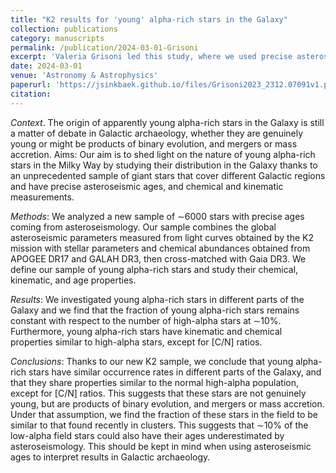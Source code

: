 ```yaml
---
title: "K2 results for 'young' alpha-rich stars in the Galaxy"
collection: publications
category: manuscripts
permalink: /publication/2024-03-01-Grisoni
excerpt: 'Valeria Grisoni led this study, where we used precise asteroseismic ages together with detailed survey kinematics and spectroscopy to explore a flag of seemingly young (massive) stars within the old population of Milky Way disk stars. We found that their occurence rates and general properties suggest that they are products of binary mergers or mass accretion, rather than being genuinely young stars.'
date: 2024-03-01
venue: 'Astronomy & Astrophysics'
paperurl: 'https://jsinkbaek.github.io/files/Grisoni2023_2312.07091v1.pdf'
citation:
---
```

*Context*. The origin of apparently young alpha-rich stars in the Galaxy is still a matter of debate in Galactic archaeology, whether they are genuinely young or might be products of binary evolution, and mergers or mass accretion.
Aims: Our aim is to shed light on the nature of young alpha-rich stars in the Milky Way by studying their distribution in the Galaxy thanks to an unprecedented sample of giant stars that cover different Galactic regions and have precise asteroseismic ages, and chemical and kinematic measurements.

*Methods*: We analyzed a new sample of ∼6000 stars with precise ages coming from asteroseismology. Our sample combines the global asteroseismic parameters measured from light curves obtained by the K2 mission with stellar parameters and chemical abundances obtained from APOGEE DR17 and GALAH DR3, then cross-matched with Gaia DR3. We define our sample of young alpha-rich stars and study their chemical, kinematic, and age properties.

*Results*: We investigated young alpha-rich stars in different parts of the Galaxy and we find that the fraction of young alpha-rich stars remains constant with respect to the number of high-alpha stars at ∼10%. Furthermore, young alpha-rich stars have kinematic and chemical properties similar to high-alpha stars, except for [C/N] ratios.

*Conclusions*: Thanks to our new K2 sample, we conclude that young alpha-rich stars have similar occurrence rates in different parts of the Galaxy, and that they share properties similar to the normal high-alpha population, except for [C/N] ratios. This suggests that these stars are not genuinely young, but are products of binary evolution, and mergers or mass accretion. Under that assumption, we find the fraction of these stars in the field to be similar to that found recently in clusters. This suggests that ∼10% of the low-alpha field stars could also have their ages underestimated by asteroseismology. This should be kept in mind when using asteroseismic ages to interpret results in Galactic archaeology. 

